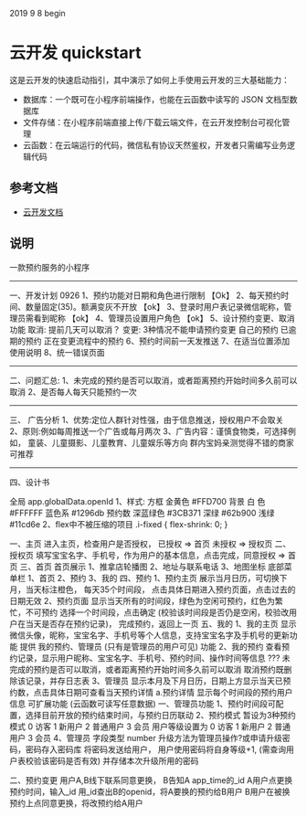 2019 9 8 begin

# 云开发 quickstart

这是云开发的快速启动指引，其中演示了如何上手使用云开发的三大基础能力：

- 数据库：一个既可在小程序前端操作，也能在云函数中读写的 JSON 文档型数据库
- 文件存储：在小程序前端直接上传/下载云端文件，在云开发控制台可视化管理
- 云函数：在云端运行的代码，微信私有协议天然鉴权，开发者只需编写业务逻辑代码

## 参考文档

- [云开发文档](https://developers.weixin.qq.com/miniprogram/dev/wxcloud/basis/getting-started.html)

## 说明
一款预约服务的小程序
********************************************************************************
一、开发计划 0926
  1、预约功能对日期和角色进行限制   【Ok】
  2、每天预约时间、数量固定(35)。额满变灰不开放 【ok】
  3、登录时用户表记录微信昵称，管理员需看到昵称  【ok】
  4、管理员设置用户角色 【ok】
  5、设计预约变更、取消功能
      取消: 提前几天可以取消？
      变更: 3种情况不能申请预约变更
                自己的预约
                已逾期的预约
                正在变更流程中的预约
  6、预约时间前一天发推送
  7、在适当位置添加使用说明
  8、统一错误页面

********************************************************************************
二、问题汇总:
  1、未完成的预约是否可以取消，或者距离预约开始时间多久前可以取消
  2、是否每人每天只能预约一次

********************************************************************************
三、 广告分析
    1、优势:定位人群针对性强，由于信息推送，授权用户不会取关
    2、原则:例如每周推送一个广告或每月两次
    3、广告内容：谨慎食物类，可选择例如，
       童装、儿童摄影、儿童教育、儿童娱乐等方向
       群内宝妈亲测觉得不错的商家可推荐

********************************************************************************
四、设计书

全局 app.globalData.openId
    1、样式:
        方框      金黄色      #FFD700
        背景      白 色       #FFFFFF
                  蓝色系      #1296db
        预约数    深蓝绿色     #3CB371
                  深绿        #62b900
                  浅绿        #11cd6e
    2、flex中不被压缩的项目
          .i-fixed {
            flex-shrink: 0;
          }

一、主页
    进入主页，检查用户是否授权，
      已授权 => 首页
      未授权 => 授权页
二、授权页
    填写宝宝名字、手机号，作为用户的基本信息，点击完成，同意授权 => 首页
三、首页
    首页展示
      1、推拿店轮播图
      2、地址与联系电话
      3、地图坐标
    底部菜单栏
      1、首页
      2、预约
      3、我的
四、预约
    1、预约主页
        展示当月日历，可切换下月，当天标注橙色，
        每天35个时间段，
        点击具体日期进入预约页面，点击过去的日期无效
    2、预约页面
        显示当天所有的时间段，绿色为空闲可预约，红色为繁忙，不可预约
        选择一个时间段，点击确定 (校验该时间段是否仍是空闲，校验改用户在当天是否存在预约记录)，
        完成预约，返回上一页
五、我的
    1、我的主页
        显示微信头像，昵称，宝宝名字、手机号等个人信息，支持宝宝名字及手机号的更新功能
        提供 我的预约、管理员 (只有是管理员的用户可见) 功能
    2、我的预约
        查看预约记录，显示用户昵称、宝宝名字、手机号、预约时间、操作时间等信息
        ??? 未完成的预约是否可以取消，或者距离预约开始时间多久前可以取消
        取消预约既删除该记录，并存日志表
    3、管理员
        显示本月及下月日历，日期上方显示当天已预约数，点击具体日期可查看当天预约详情
        a.预约详情
            显示每个时间段的预约用户信息
可扩展功能 (云函数可读写任意数据)
一、管理员功能
    1、预约时间段可配置，选择目前开放的预约结束时间，与预约日历联动
    2、预约模式
        暂设为3种预约模式
            0 访客 1 新用户 2 普通用户 3 会员
        用户等级设置为
            0 访客 1 新用户 2 普通用户 3 会员  4、管理员   字段类型 number
        升级方法为管理员操作?或申请升级密码，密码存入密码库
        将密码发送给用户，
        用户使用密码将自身等级+1, (需查询用户表校验该密码是否有效)
        并存储本次升级所用的密码  
   
二、预约变更
    用户A,B线下联系同意更换，
    B告知A app_time的_id
    A用户点更换预约时间，输入_id
    用_id查出B的openid，将A要换的预约给B用户
    B用户在被换预约上点同意更换，将改预约给A用户


